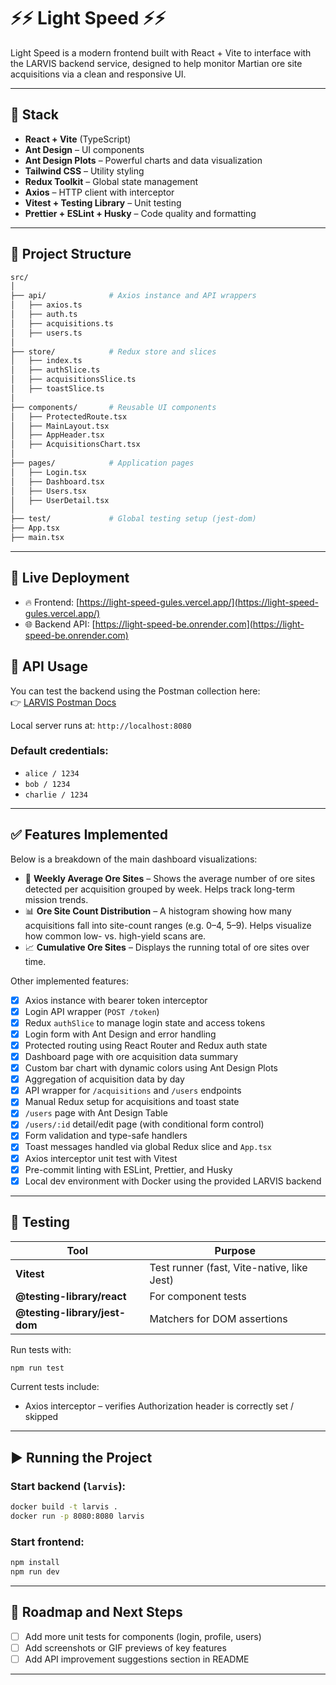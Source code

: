 # ⚡⚡ Light Speed ⚡⚡

Light Speed is a modern frontend built with React + Vite to interface with the LARVIS backend service, designed to help monitor Martian ore site acquisitions via a clean and responsive UI.

---

## 🔧 Stack

- **React + Vite** (TypeScript)
- **Ant Design** – UI components
- **Ant Design Plots** – Powerful charts and data visualization
- **Tailwind CSS** – Utility styling
- **Redux Toolkit** – Global state management
- **Axios** – HTTP client with interceptor
- **Vitest + Testing Library** – Unit testing
- **Prettier + ESLint + Husky** – Code quality and formatting

---

## 📁 Project Structure

```bash
src/
│
├── api/              # Axios instance and API wrappers
│   ├── axios.ts
│   ├── auth.ts
│   ├── acquisitions.ts
│   ├── users.ts
│
├── store/            # Redux store and slices
│   ├── index.ts
│   ├── authSlice.ts
│   ├── acquisitionsSlice.ts
│   ├── toastSlice.ts
│
├── components/       # Reusable UI components
│   ├── ProtectedRoute.tsx
│   ├── MainLayout.tsx
│   ├── AppHeader.tsx
│   ├── AcquisitionsChart.tsx
│
├── pages/            # Application pages
│   ├── Login.tsx
│   ├── Dashboard.tsx
│   ├── Users.tsx
│   ├── UserDetail.tsx
│
├── test/             # Global testing setup (jest-dom)
├── App.tsx
├── main.tsx
```

---

## 🔗 Live Deployment

- 🔥 Frontend: [https://light-speed-gules.vercel.app/](https://light-speed-gules.vercel.app/)
- 🌐 Backend API: [https://light-speed-be.onrender.com](https://light-speed-be.onrender.com)

## 🔑 API Usage

You can test the backend using the Postman collection here:  
👉 [LARVIS Postman Docs](https://documenter.getpostman.com/view/40741497/2sB2j3BBor)

Local server runs at: `http://localhost:8080`

### Default credentials:

- `alice / 1234`
- `bob / 1234`
- `charlie / 1234`

---

## ✅ Features Implemented

Below is a breakdown of the main dashboard visualizations:

- 📅 **Weekly Average Ore Sites** – Shows the average number of ore sites detected per acquisition grouped by week. Helps track long-term mission trends.
- 📊 **Ore Site Count Distribution** – A histogram showing how many acquisitions fall into site-count ranges (e.g. 0–4, 5–9). Helps visualize how common low- vs. high-yield scans are.
- 📈 **Cumulative Ore Sites** – Displays the running total of ore sites over time.

Other implemented features:

- [x] Axios instance with bearer token interceptor
- [x] Login API wrapper (`POST /token`)
- [x] Redux `authSlice` to manage login state and access tokens
- [x] Login form with Ant Design and error handling
- [x] Protected routing using React Router and Redux auth state
- [x] Dashboard page with ore acquisition data summary
- [x] Custom bar chart with dynamic colors using Ant Design Plots
- [x] Aggregation of acquisition data by day
- [x] API wrapper for `/acquisitions` and `/users` endpoints
- [x] Manual Redux setup for acquisitions and toast state
- [x] `/users` page with Ant Design Table
- [x] `/users/:id` detail/edit page (with conditional form control)
- [x] Form validation and type-safe handlers
- [x] Toast messages handled via global Redux slice and `App.tsx`
- [x] Axios interceptor unit test with Vitest
- [x] Pre-commit linting with ESLint, Prettier, and Husky
- [x] Local dev environment with Docker using the provided LARVIS backend

---

## 🧪 Testing

| Tool                          | Purpose                                    |
| ----------------------------- | ------------------------------------------ |
| **Vitest**                    | Test runner (fast, Vite-native, like Jest) |
| **@testing-library/react**    | For component tests                        |
| **@testing-library/jest-dom** | Matchers for DOM assertions                |

Run tests with:

```bash
npm run test
```

Current tests include:

- Axios interceptor – verifies Authorization header is correctly set / skipped

---

## ▶️ Running the Project

### Start backend (`larvis`):

```bash
docker build -t larvis .
docker run -p 8080:8080 larvis
```

### Start frontend:

```bash
npm install
npm run dev
```

---

## 📌 Roadmap and Next Steps

- [ ] Add more unit tests for components (login, profile, users)
- [ ] Add screenshots or GIF previews of key features
- [ ] Add API improvement suggestions section in README

---
